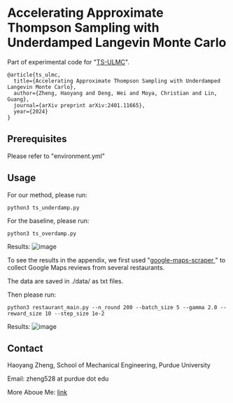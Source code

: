 # Accelerating Approximate Thompson Sampling with Underdamped Langevin Monte Carlo

Part of experimental code for "[TS-ULMC](https://arxiv.org/abs/2401.11665)".

```
@article{ts_ulmc,
  title={Accelerating Approximate Thompson Sampling with Underdamped Langevin Monte Carlo},
  author={Zheng, Haoyang and Deng, Wei and Moya, Christian and Lin, Guang},
  journal={arXiv preprint arXiv:2401.11665},
  year={2024}
}
```

## Prerequisites
Please refer to "environment.yml" 

## Usage
For our method, please run:
```
python3 ts_underdamp.py
```
For the baseline, please run:
```
python3 ts_overdamp.py
```
Results:
![image](https://github.com/haoyangzheng1996/ts_ulmc/assets/38525155/6989cfa6-45a0-4b1f-ac53-9e85b55206b7)

To see the results in the appendix, we first used "[google-maps-scraper
]([https://arxiv.org/abs/2401.11665](https://github.com/omkarcloud/google-maps-scraper))" to collect Google Maps reviews from several restaurants.

The data are saved in ./data/ as txt files.

Then please run:
```
python3 restaurant_main.py --n_round 200 --batch_size 5 --gamma 2.0 --reward_size 10 --step_size 1e-2
```
Results:
![image](https://github.com/haoyangzheng1996/ts_ulmc/assets/38525155/46e11b95-ea20-483e-a5e8-4552affc45af)

## Contact
Haoyang Zheng, School of Mechanical Engineering, Purdue University

Email: zheng528 at purdue dot edu

More Aboue Me: [link](https://haoyangzheng.github.io/)
